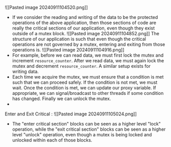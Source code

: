 ![[Pasted image 20240911104520.png]]
- If we consider the reading and writing of the data to be the protected operations of the above application, then those sections of code are really the critical sections of our application, even though they exist outside of a mutex block.
![[Pasted image 20240911104852.png]]
The structure of our application is such that even though the critical operations are not governed by a mutex, entering and exiting from those operations is.
![[Pasted image 20240911104916.png]]
- For example, before we can read data, we must first lock the mutex and increment `resource_counter`. After we read data, we must again lock the mutex and decrement `resource_counter`. A similar setup exists for writing data.
- Each time we acquire the mutex, we must ensure that a condition is met such that we can proceed safely. If the condition is not met, we must wait. Once the condition is met, we can update our proxy variable. If appropriate, we can signal/broadcast to other threads if some condition has changed. Finally we can unlock the mutex.
- 
Enter and Exit Critical :
![[Pasted image 20240911105024.png]]
- The "enter critical section" blocks can be seen as a higher level "lock" operation, while the "exit critical section" blocks can be seen as a higher level "unlock" operation, even though a mutex is being locked and unlocked within each of those blocks.